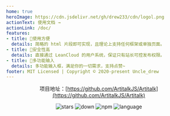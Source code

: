 ```yaml
---
home: true
heroImage: https://cdn.jsdelivr.net/gh/drew233/cdn/logol.png
actionText: 使用文档 →
actionLink: /doc/
features:
- title: 🤞使用方便
  details: 简略的 html 片段即可实现，且理论上支持任何框架或单独页面。
- title: 🔐安全性高
  details: 直接通过 LeanCloud 的用户系统，保证只有站长可控发布权限。
- title: 🎁多功能输入
  details: 多功能输入框，满足你的一切需求，支持点赞~
footer: MIT Licensed | Copyright © 2020-present Uncle_drew
---
```

<center>

项目地址：[https://github.com/ArtitalkJS/Artitalk](https://github.com/ArtitalkJS/Artitalk)

![stars](https://img.shields.io/github/stars/ArtitalkJS/Artitalk)
![down](https://img.shields.io/npm/dm/artitalk.svg)
![npm](https://img.shields.io/npm/v/artitalk.svg)
![language](https://img.shields.io/badge/language-JavaScript-red)

</center>
